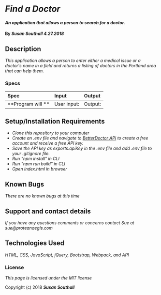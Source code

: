 # _Find a Doctor_

#### _An application that allows a person to search for a doctor._

#### By _**Susan Southall 4.27.2018**_

## Description

_This application allows a person to enter either a medical issue or a doctor's name in a field and returns a listing of doctors in the Portland area that can help them._

### Specs
| Spec | Input | Output |
| :-------------     | :------------- | :------------- |
| **Program will ** | User input:  | Output:  |



## Setup/Installation Requirements

* _Clone this repository to your computer_
* _Create an .env file and navigate to [BetterDoctor API](https://developer.betterdoctor.com/) to create a free account and receive a free API key._
* _Save the API key as exports.apiKey in the .env file and add .env file to your .gitignore file._
* _Run "npm install" in CLI_
* _Run "npm run build" in CLI_
* _Open index.html in browser_


## Known Bugs

_There are no known bugs at this time_

## Support and contact details

_If you have any questions comments or concerns contact Sue at sue@proteanaegis.com_

## Technologies Used

_HTML, CSS, JavaScript, jQuery, Bootstrap, Webpack, and API_

### License

*This page is licensed under the MIT license*

Copyright (c) 2018 **_Susan Southall_**
